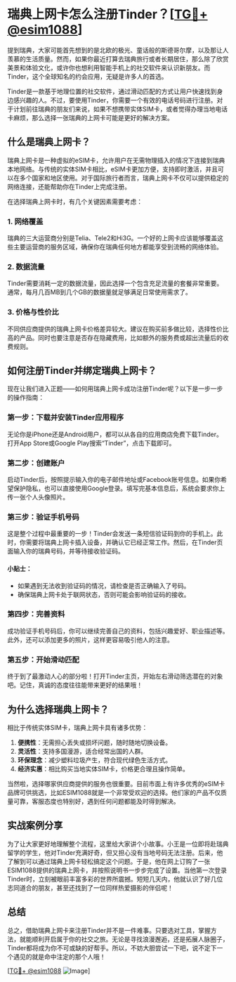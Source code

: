 # 瑞典上网卡怎么注册Tinder？[[TG💪+ @esim1088](https://t.me/s/esim1088)]

提到瑞典，大家可能首先想到的是北欧的极光、童话般的斯德哥尔摩，以及那让人羡慕的生活质量。然而，如果你最近打算去瑞典旅行或者长期居住，那么除了欣赏美景和体验文化，或许你也想利用智能手机上的社交软件来认识新朋友。而Tinder，这个全球知名的约会应用，无疑是许多人的首选。

Tinder是一款基于地理位置的社交软件，通过滑动匹配的方式让用户快速找到身边感兴趣的人。不过，要使用Tinder，你需要一个有效的电话号码进行注册。对于计划前往瑞典的朋友们来说，如果不想携带实体SIM卡，或者觉得办理当地电话卡麻烦，那么选择一张瑞典的上网卡可能是更好的解决方案。

## 什么是瑞典上网卡？

瑞典上网卡是一种虚拟的eSIM卡，允许用户在无需物理插入的情况下连接到瑞典本地网络。与传统的实体SIM卡相比，eSIM卡更加方便，支持即时激活，并且可以在多个国家和地区使用。对于国际旅行者而言，瑞典上网卡不仅可以提供稳定的网络连接，还能帮助你在Tinder上完成注册。

在选择瑞典上网卡时，有几个关键因素需要考虑：

### 1. **网络覆盖**
   瑞典的三大运营商分别是Telia、Tele2和Hi3G。一个好的上网卡应该能够覆盖这些主要运营商的服务区域，确保你在瑞典任何地方都能享受到流畅的网络体验。

### 2. **数据流量**
   Tinder需要消耗一定的数据流量，因此选择一个包含充足流量的套餐非常重要。通常，每月几百MB到几个GB的数据量就足够满足日常使用需求了。

### 3. **价格与性价比**
   不同供应商提供的瑞典上网卡价格差异较大。建议在购买前多做比较，选择性价比高的产品。同时也要注意是否存在隐藏费用，比如额外的服务费或超出流量后的收费规则。

## 如何注册Tinder并绑定瑞典上网卡？

现在让我们进入正题——如何用瑞典上网卡成功注册Tinder呢？以下是一步一步的操作指南：

### 第一步：下载并安装Tinder应用程序
无论你是iPhone还是Android用户，都可以从各自的应用商店免费下载Tinder。打开App Store或Google Play搜索“Tinder”，点击下载即可。

### 第二步：创建账户
启动Tinder后，按照提示输入你的电子邮件地址或Facebook账号信息。如果你希望保护隐私，也可以直接使用Google登录。填写完基本信息后，系统会要求你上传一张个人头像照片。

### 第三步：验证手机号码
这是整个过程中最重要的一步！Tinder会发送一条短信验证码到你的手机上。此时，你需要将瑞典上网卡插入设备，并确认它已经正常工作。然后，在Tinder页面输入你的瑞典号码，并等待接收验证码。

#### 小贴士：
- 如果遇到无法收到验证码的情况，请检查是否正确输入了号码。
- 确保瑞典上网卡处于联网状态，否则可能会影响验证码的接收。

### 第四步：完善资料
成功验证手机号码后，你可以继续完善自己的资料，包括兴趣爱好、职业描述等。此外，还可以添加更多的照片，这样更容易吸引他人的注意。

### 第五步：开始滑动匹配
终于到了最激动人心的部分啦！打开Tinder主页，开始左右滑动筛选潜在的对象吧。记住，真诚的态度往往能带来更好的结果哦！

## 为什么选择瑞典上网卡？

相比于传统实体SIM卡，瑞典上网卡具有诸多优势：

1. **便携性**：无需担心丢失或损坏问题，随时随地切换设备。
2. **灵活性**：支持多国漫游，适合经常出国的人群。
3. **环保理念**：减少塑料垃圾产生，符合现代绿色生活方式。
4. **经济实惠**：相比购买当地实体SIM卡，价格更合理且操作简单。

当然啦，选择哪家供应商提供的服务也很重要。目前市面上有许多优秀的eSIM卡品牌可供挑选，比如ESIM1088就是一个非常受欢迎的选择。他们家的产品不仅质量可靠，客服态度也特别好，遇到任何问题都能及时得到解决。

## 实战案例分享

为了让大家更好地理解整个流程，这里给大家讲个小故事。小王是一位即将赴瑞典留学的学生，他对Tinder充满好奇，但又担心没有当地号码无法注册。后来，他了解到可以通过瑞典上网卡轻松搞定这个问题。于是，他在网上订购了一张ESIM1088提供的瑞典上网卡，并按照说明书一步步完成了设置。当他第一次登录Tinder时，立刻被眼前丰富多彩的世界所震撼。短短几天内，他就认识了好几位志同道合的朋友，甚至还找到了一位同样热爱摄影的伴侣呢！

## 总结

总之，借助瑞典上网卡来注册Tinder并不是一件难事。只要选对工具，掌握方法，就能顺利开启属于你的社交之旅。无论是寻找浪漫邂逅，还是拓展人脉圈子，Tinder都将成为你不可或缺的好帮手。所以，不妨大胆尝试一下吧，说不定下一个遇见的就是命中注定的那个人哦！

[[TG💪+ @esim1088](https://t.me/s/esim1088) ![Image](https://i.postimg.cc/4NQfJmqS/Snipaste-2025-05-13-00-14-12.png)]